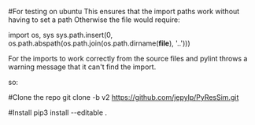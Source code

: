 #For testing on ubuntu 
This ensures that the import paths work without having to set a path
Otherwise the file would require:

import os, sys
sys.path.insert(0, os.path.abspath(os.path.join(os.path.dirname(__file__), '..')))

For the imports to work correctly from the source files and pylint throws a warning message that it can't find the import.

so:

#Clone the repo
git clone -b v2 https://github.com/jepylp/PyResSim.git

#Install 
pip3 install --editable .


